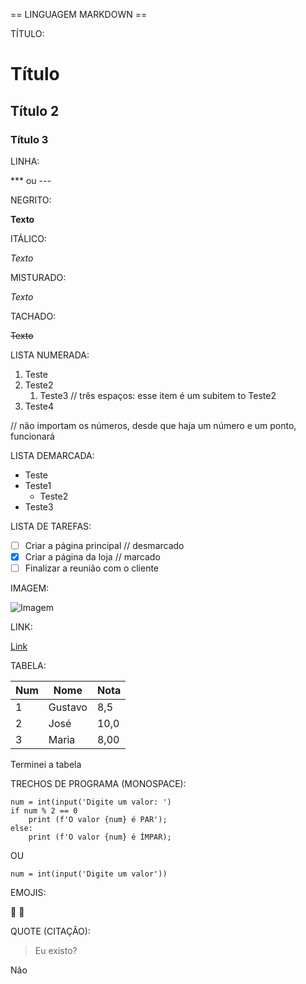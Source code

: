 == LINGUAGEM MARKDOWN ==

TÍTULO: 

# Título
## Título 2
### Título 3

LINHA: 

*** ou ---

NEGRITO:

**Texto**

ITÁLICO:

_Texto_ 

MISTURADO:

_*Texto*_

TACHADO:

~~Texto~~

LISTA NUMERADA:

1. Teste
0. Teste2
   1. Teste3 // três espaços: esse item é um subitem to Teste2
999. Teste4

// não importam os números, desde que haja um número e um ponto, funcionará

LISTA DEMARCADA:

* Teste
* Teste1
   * Teste2
* Teste3

LISTA DE TAREFAS:

- [ ] Criar a página principal // desmarcado
- [X] Criar a página da loja // marcado
- [ ] Finalizar a reunião com o cliente

IMAGEM:

![Imagem](url)

LINK:

[Link](url)

TABELA:

Num | Nome | Nota
---|---|---
1 | Gustavo | 8,5
2 | José | 10,0
3 | Maria | 8,00

Terminei a tabela

TRECHOS DE PROGRAMA (MONOSPACE):

```
num = int(input('Digite um valor: ')
if num % 2 == 0
	print (f'O valor {num} é PAR');
else:
	print (f'O valor {num} é ÍMPAR);
```

OU

`num = int(input('Digite um valor'))`

EMOJIS:

:vulcan_salute:
:monkey:

QUOTE (CITAÇÃO):

> Eu existo?

Não